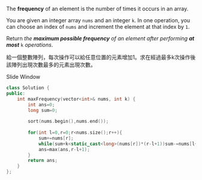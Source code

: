 The **frequency** of an element is the number of times it occurs in an array.

You are given an integer array `nums` and an integer `k`. In one operation, you can choose an index of `nums` and increment the element at that index by `1`.

Return _the **maximum possible frequency** of an element after performing **at most**_ `k` _operations_.

給一個整數陣列，每次操作可以給任意位置的元素增加1。求在經過最多k次操作後該陣列出現次數最多的元素出現次數。

Slide Window

```cpp
class Solution {
public:
    int maxFrequency(vector<int>& nums, int k) {
        int ans=0;
        long sum=0;
        
        sort(nums.begin(),nums.end());
        
        for(int l=0,r=0;r<nums.size();r++){
            sum+=nums[r];
            while(sum+k<static_cast<long>(nums[r])*(r-l+1))sum-=nums[l++];
            ans=max(ans,r-l+1);
        }
        return ans;
    }
};
```